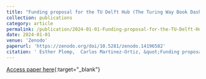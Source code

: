 ```yaml
---
title: "Funding proposal for the TU Delft Hub (The Turing Way Book Dash) - November 2024"
collection: publications
category: article
permalink: /publication/2024-01-01-Funding-proposal-for-the-TU-Delft-Hub-The-Turing-Way-Book-Dash-November-2024
date: 2024-01-01
venue: 'Zenodo'
paperurl: 'https://zenodo.org/doi/10.5281/zenodo.14196582'
citation: ' Esther Plomp,  Carlos Martinez-Ortiz, &quot;Funding proposal for the TU Delft Hub (The Turing Way Book Dash) - November 2024.&quot; Zenodo, 2024.'
---
```

[Access paper here](https://zenodo.org/doi/10.5281/zenodo.14196582){:target="_blank"}

